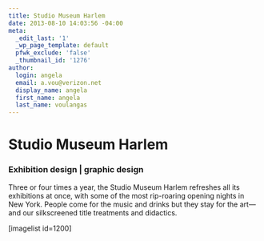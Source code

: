 ```yaml
---
title: Studio Museum Harlem
date: 2013-08-10 14:03:56 -04:00
meta:
  _edit_last: '1'
  _wp_page_template: default
  pfwk_exclude: 'false'
  _thumbnail_id: '1276'
author:
  login: angela
  email: a.vou@verizon.net
  display_name: angela
  first_name: angela
  last_name: voulangas
---
```


<h1>Studio Museum Harlem</h1>
<h3>Exhibition design | graphic design</h3>
Three or four times a year, the Studio Museum Harlem refreshes all its exhibitions at once, with some of the most rip-roaring opening nights in New York. People come for the music and drinks but they stay for the art—and our silkscreened title treatments and didactics.


[imagelist id=1200]


